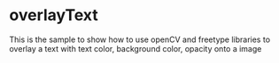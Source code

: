 # overlayText

This is the sample to show how to use openCV and freetype libraries to overlay a text with text color, background color, opacity onto a image
